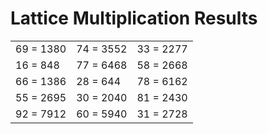 # Lattice Multiplication Results

|   |   |   |
|---|---|---|
| 69 = 1380 | 74 = 3552 | 33 = 2277 |
| 16 = 848 | 77 = 6468 | 58 = 2668 |
| 66 = 1386 | 28 = 644 | 78 = 6162 |
| 55 = 2695 | 30 = 2040 | 81 = 2430 |
| 92 = 7912 | 60 = 5940 | 31 = 2728 |
